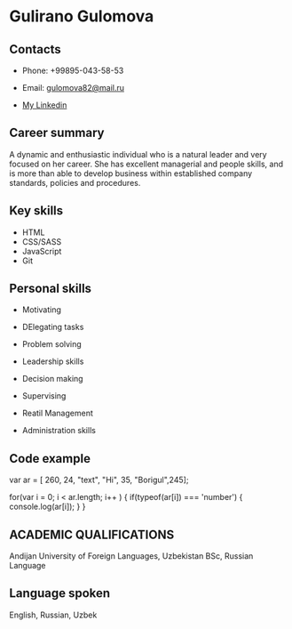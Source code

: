  # **Gulirano Gulomova** #

 ## Contacts ##

 - Phone: +99895-043-58-53 

 - Email: gulomova82@mail.ru
 - [My Linkedin](https://www.linkedin.com/in/gulirano-gulomova-8b171092/)

 ## **Career summary** ##

  A dynamic and enthusiastic individual who is a natural leader 
and very focused on her career. She has excellent 
managerial and people skills, and is more than able to 
develop business within established company standards, 
policies and procedures.

## **Key skills** ##

- HTML
- CSS/SASS
- JavaScript
- Git
## **Personal skills** ##
- Motivating

- DElegating tasks

- Problem solving

- Leadership skills
- Decision making
- Supervising 
- Reatil Management
- Administration skills

## **Code example** ##
var ar = [ 260, 24, "text", "Hi", 35, "Borigul",245];

 for(var i = 0; i < ar.length; i++ ) {
     if(typeof(ar[i]) === 'number') {
        console.log(ar[i]);
    }
 } 

## **ACADEMIC QUALIFICATIONS** ##

 Andijan University of Foreign Languages, Uzbekistan
BSc, Russian Language
## **Language spoken** ##

English, Russian, Uzbek


